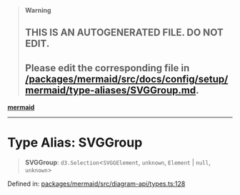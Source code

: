 > **Warning**
>
> ## THIS IS AN AUTOGENERATED FILE. DO NOT EDIT.
>
> ## Please edit the corresponding file in [/packages/mermaid/src/docs/config/setup/mermaid/type-aliases/SVGGroup.md](../../../../../packages/mermaid/src/docs/config/setup/mermaid/type-aliases/SVGGroup.md).

[**mermaid**](../../README.md)

---

# Type Alias: SVGGroup

> **SVGGroup**: `d3.Selection`<`SVGGElement`, `unknown`, `Element` | `null`, `unknown`>

Defined in: [packages/mermaid/src/diagram-api/types.ts:128](https://github.com/mermaid-js/mermaid/blob/master/packages/mermaid/src/diagram-api/types.ts#L128)
